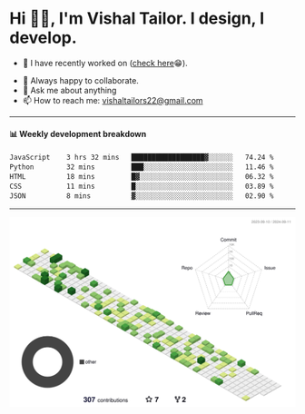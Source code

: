 # Hi 👋🏻, I'm Vishal Tailor. I design, I develop.

- 🔭 I have recently worked on ([check here](https://vishaltailor.com)😁).
<!-- - 🎦 Currently watching: JavaScript: The Hard Parts By Will Sentance. -->
- 👯 Always happy to collaborate.
- 💬 Ask me about anything
- 📫 How to reach me: <a href="mailto:vishaltailors22@gmail.com">vishaltailors22@gmail.com</a>

<hr /> 
<h4>📊 Weekly development breakdown</h4>
<!--START_SECTION:waka-->

```txt
JavaScript    3 hrs 32 mins   ██████████████████▓░░░░░░   74.24 %
Python        32 mins         ███░░░░░░░░░░░░░░░░░░░░░░   11.46 %
HTML          18 mins         █▓░░░░░░░░░░░░░░░░░░░░░░░   06.32 %
CSS           11 mins         █░░░░░░░░░░░░░░░░░░░░░░░░   03.89 %
JSON          8 mins          ▓░░░░░░░░░░░░░░░░░░░░░░░░   02.90 %
```

<!--END_SECTION:waka-->
<hr /> 

![](./profile-3d-contrib/profile-green-animate.svg)
